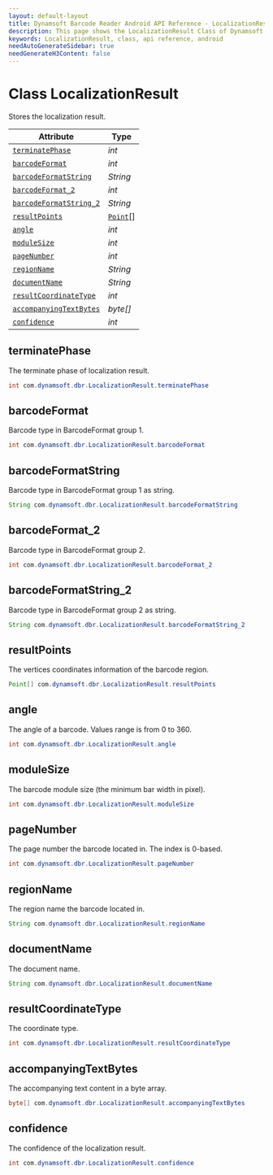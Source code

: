 ```yaml
---
layout: default-layout
title: Dynamsoft Barcode Reader Android API Reference - LocalizationResult Class
description: This page shows the LocalizationResult Class of Dynamsoft Barcode Reader for Android SDK.
keywords: LocalizationResult, class, api reference, android
needAutoGenerateSidebar: true
needGenerateH3Content: false
---
```



# Class LocalizationResult

Stores the localization result.

| Attribute | Type |
|---------- | ---- |
| [`terminatePhase`](#terminatephase) | *int* |
| [`barcodeFormat`](#barcodeformat) | *int* |
| [`barcodeFormatString`](#barcodeformatstring) | *String* |
| [`barcodeFormat_2`](#barcodeformat_2 ) | *int* |
| [`barcodeFormatString_2`](#barcodeformatstring_2) | *String* |
| [`resultPoints`](#resultpoints) | [`Point`](auxiliary-Point.md)\[\] |
| [`angle`](#angle) | *int* |
| [`moduleSize`](#modulesize) | *int* |
| [`pageNumber`](#pagenumber) | *int* |
| [`regionName`](#regionname) | *String* |
| [`documentName`](#documentname)| *String* |
| [`resultCoordinateType`](#resultcoordinatetype) | *int* |
| [`accompanyingTextBytes`](#accompanyingtextbytes) | *byte\[\]* |
| [`confidence`](#confidence) | *int* |

## terminatePhase

The terminate phase of localization result.

```java
int com.dynamsoft.dbr.LocalizationResult.terminatePhase
```

## barcodeFormat

Barcode type in BarcodeFormat group 1.

```java
int com.dynamsoft.dbr.LocalizationResult.barcodeFormat
```

## barcodeFormatString

Barcode type in BarcodeFormat group 1 as string.

```java
String com.dynamsoft.dbr.LocalizationResult.barcodeFormatString
```

## barcodeFormat_2

Barcode type in BarcodeFormat group 2.

```java
int com.dynamsoft.dbr.LocalizationResult.barcodeFormat_2
```

## barcodeFormatString_2

Barcode type in BarcodeFormat group 2 as string.

```java
String com.dynamsoft.dbr.LocalizationResult.barcodeFormatString_2
```

## resultPoints

The vertices coordinates information of the barcode region.

```java
Point[] com.dynamsoft.dbr.LocalizationResult.resultPoints
```

## angle

The angle of a barcode. Values range is from 0 to 360.

```java
int com.dynamsoft.dbr.LocalizationResult.angle
```

## moduleSize

The barcode module size (the minimum bar width in pixel).

```java
int com.dynamsoft.dbr.LocalizationResult.moduleSize
```

## pageNumber

The page number the barcode located in. The index is 0-based.

```java
int com.dynamsoft.dbr.LocalizationResult.pageNumber
```

## regionName

The region name the barcode located in.

```java
String com.dynamsoft.dbr.LocalizationResult.regionName
```

## documentName

The document name.

```java
String com.dynamsoft.dbr.LocalizationResult.documentName
```

## resultCoordinateType

The coordinate type.

```java
int com.dynamsoft.dbr.LocalizationResult.resultCoordinateType
```

## accompanyingTextBytes

The accompanying text content in a byte array.

```java
byte[] com.dynamsoft.dbr.LocalizationResult.accompanyingTextBytes
```

## confidence

The confidence of the localization result.

```java
int com.dynamsoft.dbr.LocalizationResult.confidence
```
